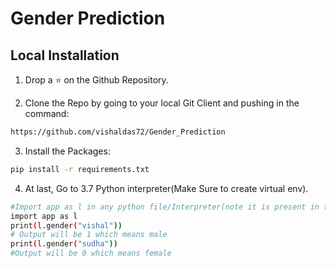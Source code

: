 # Gender Prediction

##  Local Installation
1. Drop a ⭐ on the Github Repository.  


2. Clone the Repo by going to your local Git Client and pushing in the command: 

```sh
https://github.com/vishaldas72/Gender_Prediction
```

3. Install the Packages: 
```sh
pip install -r requirements.txt
```

4. At  last, Go to 3.7 Python interpreter(Make Sure to create virtual env).
```sh
#Import app as l in any python file/Interpreter(note it is present in the same directory)
import app as l
print(l.gender("vishal"))
# Output will be 1 which means male
print(l.gender("sudha"))
#Output will be 0 which means female
```
